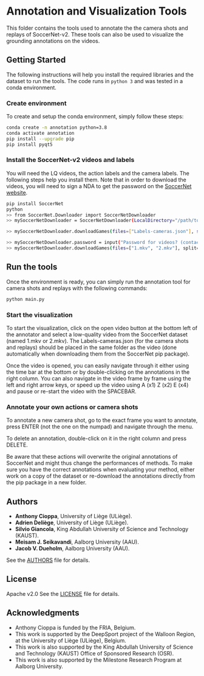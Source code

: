 # Annotation and Visualization Tools

This folder contains the tools used to annotate the the camera shots and replays of SoccerNet-v2.
These tools can also be used to visualize the grounding annotations on the videos.

## Getting Started

The following instructions will help you install the required libraries and the dataset to run the tools. The code runs in <code>python 3</code> and was tested in a conda environment.

### Create environment

To create and setup the conda environment, simply follow these steps:

```bash
conda create -n annotation python=3.8
conda activate annotation
pip install --upgrade pip
pip install pyqt5
```

### Install the SoccerNet-v2 videos and labels

You will need the LQ videos, the action labels and the camera labels. The following steps help you install them. Note that in order to download the videos, you will need to sign a NDA to get the password on the [SoccerNet website](https://soccer-net.org/).

```bash
pip install SoccerNet
python
>> from SoccerNet.Downloader import SoccerNetDownloader
>> mySoccerNetDownloader = SoccerNetDownloader(LocalDirectory="/path/to/soccernet")

>> mySoccerNetDownloader.downloadGames(files=["Labels-cameras.json"], split=["train","valid","test"]) # download labels for camera shot

>> mySoccerNetDownloader.password = input("Password for videos? (contact the author):\n")
>> mySoccerNetDownloader.downloadGames(files=["1.mkv", "2.mkv"], split=["train","valid","test"]) # download LQ Video
```

## Run the tools

Once the environment is ready, you can simply run the annotation tool for camera shots and replays with the following commands:

```bash
python main.py
```

### Start the visualization

To start the visualization, click on the open video button at the bottom left of the annotator and select a low-quality video from the SoccerNet dataset (named 1.mkv or 2.mkv). The Labels-cameras.json (for the camera shots and replays) should be placed in the same folder as the video (done automatically when downloading them from the SoccerNet pip package).

Once the video is opened, you can easily navigate through it either using the time bar at the bottom or by double-clicking on the annotations in the right column. You can also navigate in the video frame by frame using the left and right arrow keys, or speed up the video using A (x1) Z (x2) E (x4) and pause or re-start the video with the SPACEBAR.

### Annotate your own actions or camera shots

To annotate a new camera shot, go to the exact frame you want to annotate, press ENTER (not the one on the numpad) and navigate through the menu.

To delete an annotation, double-click on it in the right column and press DELETE. 

Be aware that these actions will overwrite the original annotations of SoccerNet and might thus change the performances of methods. To make sure you have the correct annotations when evaluating your method, either work on a copy of the dataset or re-download the annotations directly from the pip package in a new folder.


## Authors

* **Anthony Cioppa**, University of Liège (ULiège).
* **Adrien Deliège**, University of Liège (ULiège).
* **Silvio Giancola**, King Abdullah University of Science and Technology (KAUST).
* **Meisam J. Seikavandi**,  Aalborg University (AAU).
* **Jacob V. Dueholm**,  Aalborg University (AAU).

See the [AUTHORS](AUTHORS) file for details.


## License

Apache v2.0
See the [LICENSE](LICENSE) file for details.

## Acknowledgments

* Anthony Cioppa is funded by the FRIA, Belgium.
* This work is supported by the DeepSport project of the Walloon Region, at the University of Liège (ULiège), Belgium.
* This work is also supported by the King Abdullah University of Science and Technology (KAUST) Office of Sponsored Research (OSR).
* This work is also supported by the Milestone Research Program at Aalborg University.



